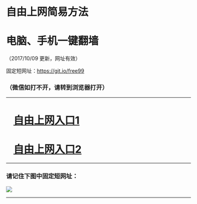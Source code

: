 ﻿# 自由上网简易方法

# 电脑、手机一键翻墙

（2017/10/09 更新，网址有效）

固定短网址：https://git.io/free99

### （微信如打不开，请转到浏览器打开）


***





# &nbsp;&nbsp; <a href="http://ft98018113.fwq-tz-1001.info/fwqtz01.html?t=100900114019 " target="_blank">自由上网入口1</a>
# &nbsp;&nbsp; <a href="http://ft2921218680.fwq-tz-1002.info/fwqtz02.html?t=100900110326 " target="_blank">自由上网入口2</a>
***

### 请记住下图中固定短网址：

<img src="https://s3-us-west-2.amazonaws.com/fwq-1001/yjfq-20170905okok.png" /> 


***


